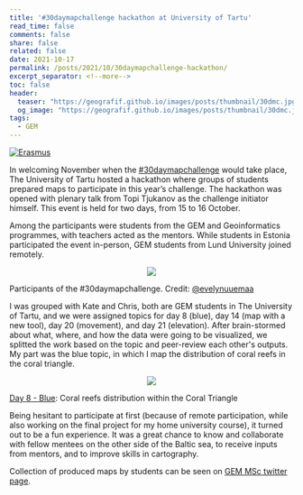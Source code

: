 ```yaml
---
title: '#30daymapchallenge hackathon at University of Tartu'
read_time: false
comments: false
share: false
related: false
date: 2021-10-17
permalink: /posts/2021/10/30daymapchallenge-hackathon/
excerpt_separator: <!--more-->
toc: false
header:
  teaser: "https://geografif.github.io/images/posts/thumbnail/30dmc.jpg"
  og_image: "https://geografif.github.io/images/posts/thumbnail/30dmc.jpg"
tags:
  - GEM
---
```

<!--more-->
[![Erasmus](https://img.shields.io/badge/-Erasmus+-003194?style=flat&logo=data%3Aimage%2Fpng%3Bbase64%2CiVBORw0KGgoAAAANSUhEUgAAAD8AAAA%2FCAMAAABggeDtAAABIFBMVEUAAAAPP48VP48TP4sWP4wWP4oXQYsYQYoZQYkaQocdQ4gdRoQhRoUlSoMmSYI1Unk2U3k5Vnc6VXY8V3U9WHQ%2BWXRBWnJDXHFEW3BJXm1KX21MYWtNYmtQY2lTZGdVZmZdamFea2FgbV9hbl9mcVxncFtqc1lrdFlsc1hudVdvdlZyd1V3elJ%2FgE2Af0yBgEyEg0qKhUaNiESOiUSQiUORikKSi0GZjj2ajz2ilTiklTenmDWvnDCxni%2BynS6zni60ny27pCm8oyi9pCi%2BpSe%2FpibCpyXEqSPHqiLOrx3VshnbthbduBTiuxHlvBDmvQ%2Fovw7pvg3qvw3uwQrvwgryxQjzxAf0xQf3yAX4xwT6yQP7ygL8ywL9ygH%2BywH%2FzAAAmFa4AAAADHRSTlMAEDBAUHCAkKDA0PBxv%2FUxAAABiElEQVR42u3PhXLbShhA4RPm5DKGmZkZimFG2%2Bf936KaxvFU9ni0KtO3zPvznaut54M8f8b7m11a0qWlWdJogoJJIwuxxUR%2FLELhyKZukLcCM7%2BTzBfukefBgeTtRQsEUHnSDV3xhSSvjNxAqSsjr0k059T2GSXOtqecI0CjlJFrIMS%2FlPEfX7PlNgL9skSx41EcItCw9OwTZ%2BRlFwH%2B2TJCkVb1iCBHaitFciqB1BxxfZP8KYH8m9FeSgwQaISfPqrKSlKrqKSgUugihS4wdl4nSGFSC%2BcZyaoXpHKhZkd4VLOnkoq6V8OTSn9dyZJCZuu3WPzbpLZeSUEF4cIPhfvpLyBDoMzjgRgXLyWQl4tSZFWzBMrqKkW2jFxXkajq2sgWcdPeO0%2Bgee%2Bdplimg0AdGUpRXUeg%2Blq%2BZjuUsUuITinDTpK0rB0a6aFEj5HDtRYSnKptPGotVJE29ZRk6v%2FkCZLXrhJA%2BiXvVu%2FIy40jycZ4x4mely6GavatVt7fQ4YPMjTId%2B0N62JShWj%2Bbc4AAAAASUVORK5CYII%3D&labelColor=003194)](#)

In welcoming November when the [#30daymapchallenge](https://30daymapchallenge.com/) would take place, The University of Tartu hosted a hackathon where groups of students prepared maps to participate in this year’s challenge<!--more-->. The hackathon was opened with plenary talk from Topi Tjukanov as the challenge initiator himself. This event is held for two days, from 15 to 16 October.

Among the participants were students from the GEM and Geoinformatics programmes, with teachers acted as the mentors. While students in Estonia participated the event in-person, GEM students from Lund University joined remotely.

<p align="center">
<img src="https://pbs.twimg.com/media/FB-EUxZXsAYaGTg?format=jpg&name=small">
<figcaption class="figure-caption text-center">Participants of the #30daymapchallenge. Credit: <a href="https://twitter.com/evelynuuemaa">@evelynuuemaa</a></figcaption>
</p>

I was grouped with Kate and Chris, both are GEM students in The University of Tartu, and we were assigned topics for day 8 (blue), day 14 (map with a new tool), day 20 (movement), and day 21 (elevation). After brain-stormed about what, where, and how the data were going to be visualized, we splitted the work based on the topic and peer-review each other's outputs. My part was the blue topic, in which I map the distribution of coral reefs in the coral triangle.

<p align="center">
<img src="https://pbs.twimg.com/media/FDqplLlXMAMboz4?format=jpg&name=small">
<figcaption class="figure-caption text-center"><a href="https://twitter.com/GemMsc/status/1457663925126840324/photo/1"> Day 8 - Blue</a>: Coral reefs distribution within the Coral Triangle</figcaption>
</p>

Being hesitant to participate at first (because of remote participation, while also working on the final project for my home university course), it turned out to be a fun experience. It was a great chance to know and collaborate with fellow mentees on the other side of the Baltic sea, to receive inputs from mentors, and to improve skills in cartography.

Collection of produced maps by students can be seen on [GEM MSc twitter page](https://twitter.com/GemMsc).
